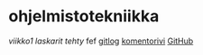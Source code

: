 # ohjelmistotekniikka

_viikko1 laskarit tehty_
fef
[gitlog](github.com/juhani-dev/ot-harjoitustyo2021/blob/master/laskarit/viikko1/gitlog.txt)
[komentorivi](github.com/juhani-dev/ot-harjoitustyo2021/blob/master/laskarit/viikko1/komentorivi.txt)
[GitHub](http://github.com)
